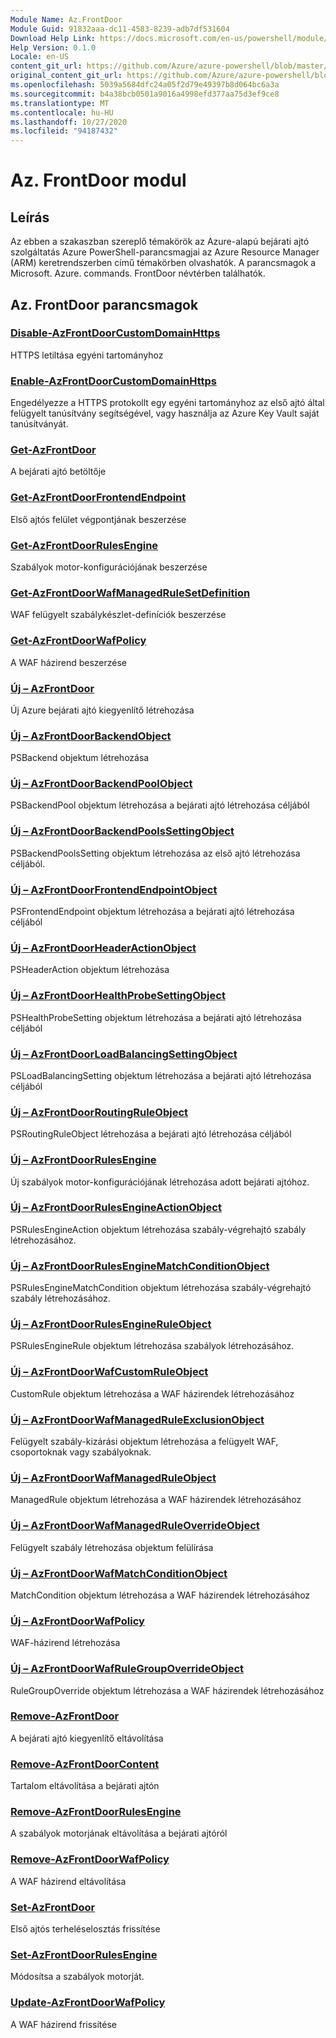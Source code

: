 ```yaml
---
Module Name: Az.FrontDoor
Module Guid: 91832aaa-dc11-4583-8239-adb7df531604
Download Help Link: https://docs.microsoft.com/en-us/powershell/module/az.frontdoor
Help Version: 0.1.0
Locale: en-US
content_git_url: https://github.com/Azure/azure-powershell/blob/master/src/FrontDoor/FrontDoor/help/Az.FrontDoor.md
original_content_git_url: https://github.com/Azure/azure-powershell/blob/master/src/FrontDoor/FrontDoor/help/Az.FrontDoor.md
ms.openlocfilehash: 5039a5684dfc24a05f2d79e49397b8d064bc6a3a
ms.sourcegitcommit: b4a38bcb0501a9016a4998efd377aa75d3ef9ce8
ms.translationtype: MT
ms.contentlocale: hu-HU
ms.lasthandoff: 10/27/2020
ms.locfileid: "94187432"
---
```

# Az. FrontDoor modul
## Leírás
Az ebben a szakaszban szereplő témakörök az Azure-alapú bejárati ajtó szolgáltatás Azure PowerShell-parancsmagjai az Azure Resource Manager (ARM) keretrendszerben című témakörben olvashatók. A parancsmagok a Microsoft. Azure. commands. FrontDoor névtérben találhatók.

## Az. FrontDoor parancsmagok
### [Disable-AzFrontDoorCustomDomainHttps](Disable-AzFrontDoorCustomDomainHttps.md)
HTTPS letiltása egyéni tartományhoz

### [Enable-AzFrontDoorCustomDomainHttps](Enable-AzFrontDoorCustomDomainHttps.md)
Engedélyezze a HTTPS protokollt egy egyéni tartományhoz az első ajtó által felügyelt tanúsítvány segítségével, vagy használja az Azure Key Vault saját tanúsítványát.

### [Get-AzFrontDoor](Get-AzFrontDoor.md)
A bejárati ajtó betöltője

### [Get-AzFrontDoorFrontendEndpoint](Get-AzFrontDoorFrontendEndpoint.md)
Első ajtós felület végpontjának beszerzése

### [Get-AzFrontDoorRulesEngine](Get-AzFrontDoorRulesEngine.md)
Szabályok motor-konfigurációjának beszerzése

### [Get-AzFrontDoorWafManagedRuleSetDefinition](Get-AzFrontDoorWafManagedRuleSetDefinition.md)
WAF felügyelt szabálykészlet-definíciók beszerzése

### [Get-AzFrontDoorWafPolicy](Get-AzFrontDoorWafPolicy.md)
A WAF házirend beszerzése

### [Új – AzFrontDoor](New-AzFrontDoor.md)
Új Azure bejárati ajtó kiegyenlítő létrehozása

### [Új – AzFrontDoorBackendObject](New-AzFrontDoorBackendObject.md)
PSBackend objektum létrehozása

### [Új – AzFrontDoorBackendPoolObject](New-AzFrontDoorBackendPoolObject.md)
PSBackendPool objektum létrehozása a bejárati ajtó létrehozása céljából

### [Új – AzFrontDoorBackendPoolsSettingObject](New-AzFrontDoorBackendPoolsSettingObject.md)
PSBackendPoolsSetting objektum létrehozása az első ajtó létrehozása céljából.

### [Új – AzFrontDoorFrontendEndpointObject](New-AzFrontDoorFrontendEndpointObject.md)
PSFrontendEndpoint objektum létrehozása a bejárati ajtó létrehozása céljából

### [Új – AzFrontDoorHeaderActionObject](New-AzFrontDoorHeaderActionObject.md)
PSHeaderAction objektum létrehozása

### [Új – AzFrontDoorHealthProbeSettingObject](New-AzFrontDoorHealthProbeSettingObject.md)
PSHealthProbeSetting objektum létrehozása a bejárati ajtó létrehozása céljából

### [Új – AzFrontDoorLoadBalancingSettingObject](New-AzFrontDoorLoadBalancingSettingObject.md)
PSLoadBalancingSetting objektum létrehozása a bejárati ajtó létrehozása céljából

### [Új – AzFrontDoorRoutingRuleObject](New-AzFrontDoorRoutingRuleObject.md)
PSRoutingRuleObject létrehozása a bejárati ajtó létrehozása céljából

### [Új – AzFrontDoorRulesEngine](New-AzFrontDoorRulesEngine.md)
Új szabályok motor-konfigurációjának létrehozása adott bejárati ajtóhoz. 

### [Új – AzFrontDoorRulesEngineActionObject](New-AzFrontDoorRulesEngineActionObject.md)
PSRulesEngineAction objektum létrehozása szabály-végrehajtó szabály létrehozásához.

### [Új – AzFrontDoorRulesEngineMatchConditionObject](New-AzFrontDoorRulesEngineMatchConditionObject.md)
PSRulesEngineMatchCondition objektum létrehozása szabály-végrehajtó szabály létrehozásához.

### [Új – AzFrontDoorRulesEngineRuleObject](New-AzFrontDoorRulesEngineRuleObject.md)
PSRulesEngineRule objektum létrehozása szabályok létrehozásához.

### [Új – AzFrontDoorWafCustomRuleObject](New-AzFrontDoorWafCustomRuleObject.md)
CustomRule objektum létrehozása a WAF házirendek létrehozásához

### [Új – AzFrontDoorWafManagedRuleExclusionObject](New-AzFrontDoorWafManagedRuleExclusionObject.md)
Felügyelt szabály-kizárási objektum létrehozása a felügyelt WAF, csoportoknak vagy szabályoknak.

### [Új – AzFrontDoorWafManagedRuleObject](New-AzFrontDoorWafManagedRuleObject.md)
ManagedRule objektum létrehozása a WAF házirendek létrehozásához

### [Új – AzFrontDoorWafManagedRuleOverrideObject](New-AzFrontDoorWafManagedRuleOverrideObject.md)
Felügyelt szabály létrehozása objektum felülírása

### [Új – AzFrontDoorWafMatchConditionObject](New-AzFrontDoorWafMatchConditionObject.md)
MatchCondition objektum létrehozása a WAF házirendek létrehozásához

### [Új – AzFrontDoorWafPolicy](New-AzFrontDoorWafPolicy.md)
WAF-házirend létrehozása

### [Új – AzFrontDoorWafRuleGroupOverrideObject](New-AzFrontDoorWafRuleGroupOverrideObject.md)
RuleGroupOverride objektum létrehozása a WAF házirendek létrehozásához

### [Remove-AzFrontDoor](Remove-AzFrontDoor.md)
A bejárati ajtó kiegyenlítő eltávolítása

### [Remove-AzFrontDoorContent](Remove-AzFrontDoorContent.md)
Tartalom eltávolítása a bejárati ajtón

### [Remove-AzFrontDoorRulesEngine](Remove-AzFrontDoorRulesEngine.md)
A szabályok motorjának eltávolítása a bejárati ajtóról

### [Remove-AzFrontDoorWafPolicy](Remove-AzFrontDoorWafPolicy.md)
A WAF házirend eltávolítása

### [Set-AzFrontDoor](Set-AzFrontDoor.md)
Első ajtós terheléselosztás frissítése

### [Set-AzFrontDoorRulesEngine](Set-AzFrontDoorRulesEngine.md)
Módosítsa a szabályok motorját.

### [Update-AzFrontDoorWafPolicy](Update-AzFrontDoorWafPolicy.md)
A WAF házirend frissítése

